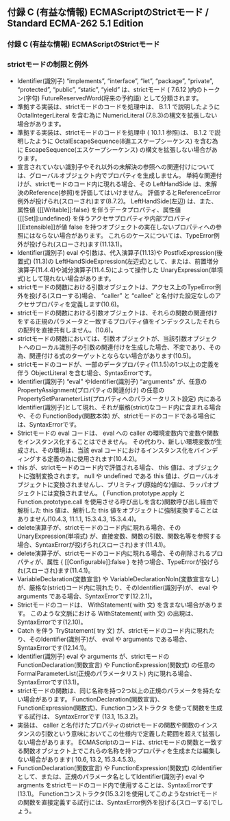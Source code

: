 付録 C (有益な情報) ECMAScriptのStrictモード / Standard ECMA-262 5.1 Edition
----------------------------------------------------------------------------

### 付録 C (有益な情報) ECMAScriptのStrictモード

### strictモードの制限と例外

-   Identifier(識別子) “implements”, “interface”, “let”, “package”, “private”, “protected”, “public”, “static”, “yield” は、strictモード ( 7.6.12 )内のトークン(字句) FutureReservedWord(将来の予約語) として分類されます。
-   準拠する実装は、strictモードのコードを処理中は、 B.1.1 で説明したように OctalIntegerLiteral を含む為に NumericLiteral (7.8.3)の構文を拡張しない場合があります。
-   準拠する実装は、strictモードのコードを処理中 ( 10.1.1 参照)は、 B.1.2 で説明したように OctalEscapeSequence(8進エスケープシーケンス) を含む為に EscapeSequence(エスケープシーケンス) の構文を拡張しない場合があります。
-   宣言されていない識別子やそれ以外の未解決の参照への関連付けについては、グローバルオブジェクト内でプロパティを生成しません。 単純な関連付けが、strictモードのコード内に現れる場合、その LeftHandSide は、未解決のReference(参照)を評価してはいけません。 評価するとReferenceError例外が投げられ(スローされ)ます(8.7.2)。 LeftHandSide(左辺) は、また、属性値 {[[Writable]]:false} を伴うデータプロパティ、属性値 {[[Set]]:undefined} を伴うアクセサプロパティや内部プロパティ[[Extensible]]が値 false を持つオブジェクトの実在しないプロパティへの参照にはならない場合があります。 これらのケースについては、TypeError例外が投げられ(スローされ)ます(11.13.1)。
-   Identifier(識別子) eval や引数は、代入演算子(11.13)や PostfixExpression(後置式) (11.3)の LeftHandSideExpression(左辺式)として、または、前置増分演算子(11.4.4)や減分演算子(11.4.5)によって操作した UnaryExpression(単項式)として現れない場合があります。
-   strictモードの関数における引数オブジェクトは、アクセス上のTypeError例外を投げる(スローする)場合、 “caller” と “callee” と名付けた設定なしのアクセサプロパティを定義します(10.6)。
-   strictモードの関数における引数オブジェクトは、それらの関数の関連付けをする正規のパラメータと一致するプロパティ値をインデックスしたそれらの配列を直接共有しません。(10.6)。
-   strictモードの関数においては、引数オブジェクトが、当該引数オブジェクトへのローカル識別子の引数の関連付けを生成した場合、不変であり、その為、関連付ける式のターゲットとならない場合があります(10.5)。
-   strictモードのコードが、一部のデータプロパティ(11.1.5)の1つ以上の定義を伴う ObjectLiteral を含む場合、SyntaxErrorです。
-   Identifier(識別子) “eval” やIdentifier(識別子) “arguments” が、任意の PropertyAssignment(プロパティの関連付け) の任意の PropertySetParameterList(プロパティへのパラメータリスト設定) 内にあるIdentifier(識別子)として現れ、それが厳格(strict)なコード内に含まれる場合や、その FunctionBody(関数本体) が、strictモードのコードである場合には、SyntaxErrorです。
-   Strictモードの eval コードは、 eval への caller の環境変数内で変数や関数をインスタンス化することはできません。 その代わり、新しい環境変数が生成され、その環境は、当該 eval コードにおけるインスタンス化をバインディングする定義の為に使用されます(10.4.2)。
-   this が、strictモードのコード内で評価される場合、 this 値は、オブジェクトに強制変換されます。 null や undefined である this 値は、グローバルオブジェクトに変換されませんし、プリミティブ(原始的な)値は、ラッパオブジェクトには変換されません。 ( Function.prototype.apply と Function.prototype.call を使用させる呼び出しを含む)関数呼び出し経由で解析した this 値は、解析した this 値をオブジェクトに強制変換することはありません(10.4.3, 11.1.1, 15.3.4.3, 15.3.4.4)。
-   delete演算子が、strictモードのコード内に現れる場合、その UnaryExpression(単項式) が、直接変数、関数の引数、関数名等を参照する場合、SyntaxErrorが投げられ(スローされ)ます(11.4.1)。
-   delete演算子が、strictモードのコード内に現れる場合、その削除されるプロパティが、属性 { [[Configurable]]:false } を持つ場合、TypeErrorが投げられ(スローされ)ます(11.4.1)。
-   VariableDeclaration(変数宣言) や VariableDeclarationNoIn(変数宣言なし) が、厳格な(strict)コード内に現れたり、そのIdentifier(識別子)が、 eval や arguments である場合、SyntaxErrorです(12.2.1)。
-   Strictモードのコードは、 WithStatement( with 文) を含まない場合があります。 このような文脈における WithStatement( with 文) の出現は、SyntaxErrorです(12.10)。
-   Catch を伴う TryStatement( try 文) が、strictモードのコード内に現れたり、そのIdentifier(識別子)が、 eval や arguments である場合、SyntaxErrorです(12.14.1)。
-   Identifier(識別子) eval や arguments が、strictモードの FunctionDeclaration(関数宣言) や FunctionExpression(関数式) の任意の FormalParameterList(正規のパラメータリスト) 内に現れる場合、SyntaxErrorです(13.1)。
-   strictモードの関数は、同じ名称を持つ2つ以上の正規のパラメータを持たない場合があります。 FunctionDeclaration(関数宣言)、FunctionExpression(関数式)、Functionコンストラクタ を使って関数を生成する試行は、 SyntaxErrorです (13.1, 15.3.2)。
-   実装は、 caller と名付けたプロパティのstrictモードの関数や関数のインスタンスの引数という意味においてこの仕様内で定義した範囲を超えて拡張しない場合があります。 ECMAScriptのコードは、strictモードの関数と一致する関数オブジェクト上でこれらの名称を持つプロパティを生成または編集しない場合があります( 10.6, 13.2, 15.3.4.5.3)。
-   FunctionDeclaration(関数宣言) や FunctionExpression(関数式) のIdentifierとして、または、正規のパラメータ名としてIdentifier(識別子) eval や argments をstrictモードのコード内で使用することは、SyntaxErrorです(13.1)。 Functionコンストラクタ(15.3.2)を使用してこのようなstrictモードの関数を直接定義する試行には、SyntaxError例外を投げる(スローする)でしょう。

